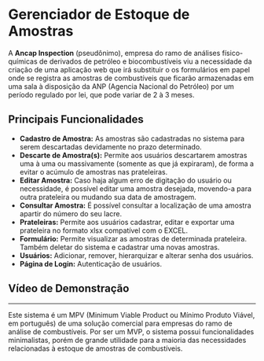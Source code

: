 # Gerenciador de Estoque de Amostras

A **Ancap Inspection** (pseudônimo), empresa do ramo de análises físico-químicas de derivados de petróleo e 
biocombustíveis viu a necessidade da criação de uma aplicação web que irá substituir o os formulários em papel 
onde se registra as amostras de combustíveis que ficarão armazenadas em uma sala à disposição da ANP (Agencia Nacional do Petróleo) 
por um período regulado por lei, que pode variar de 2 à 3 meses.

## Principais Funcionalidades

- **Cadastro de Amostra:** As amostras são cadastradas no sistema para serem descartadas devidamente no prazo determinado.
- **Descarte de Amostra(s):** Permite aos usuários descartarem amostras uma à uma ou massivamente (somente as que já expiraram), de forma a evitar o acúmulo de amostras nas prateleiras.
- **Editar Amostra:** Caso haja algum erro de digitação do usuário ou necessidade, é possível editar uma amostra desejada, movendo-a para outra prateleira ou mudando sua data de amostragem.
- **Consultar Amostra:** É possível consultar a localização de uma amostra apartir do número do seu lacre.
- **Prateleiras:** Permite aos usuários cadastrar, editar e exportar uma prateleira no formato xlsx compatível com o EXCEL.
- **Formulário:** Permite visualizar as amostras de determinada prateleira. Também deletar do sistema e cadastrar uma novas amostras.
- **Usuários:** Adicionar, remover, hierarquizar e alterar senha dos usuários.
- **Página de Login:** Autenticação de usuários.

## Vídeo de Demonstração

---

Este sistema é um MPV (Minimum Viable Product ou Mínimo Produto Viável, em português) de uma solução comercial para empresas do ramo de análise de combustíveis. Por ser um MVP, o sistema possui funcionalidades minimalistas, porém de grande utilidade para a maioria das necessidades relacionadas à estoque de amostras de combustíveis.
